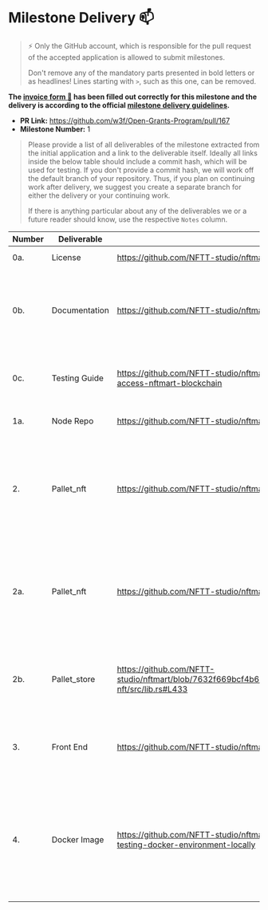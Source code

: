 # Milestone Delivery :mailbox:

> ⚡ Only the GitHub account, which is responsible for the pull request of the accepted application is allowed to submit milestones. 
> 
> Don't remove any of the mandatory parts presented in bold letters or as headlines! Lines starting with `>`, such as this one, can be removed.

**The [invoice form :pencil:](https://forms.gle/8Wx7nxtq8fKrsuEz8) has been filled out correctly for this milestone and the delivery is according to the official [milestone delivery guidelines](https://github.com/w3f/General-Grants-Program/blob/master/grants/milestone-deliverables-guidelines.md).**  

* **PR Link:** https://github.com/w3f/Open-Grants-Program/pull/167 
* **Milestone Number:** 1

> Please provide a list of all deliverables of the milestone extracted from the initial application and a link to the deliverable itself. Ideally all links inside the below table should include a commit hash, which will be used for testing. If you don't provide a commit hash, we will work off the default branch of your repository. Thus, if you plan on continuing work after delivery, we suggest you create a separate branch for either the delivery or your continuing work. 
> 
> If there is anything particular about any of the deliverables we or a future reader should know, use the respective `Notes` column.



| **Number** | **Deliverable**        | **Link** | ** Notes **                                            |
| ---------- | ----------------------- |--- | ------------------------------------------------------------ |
| 0a.        | License                | https://github.com/NFTT-studio/nftmart/blob/beta/LICENSE-APACHE2 | Apache License 2.0                                           |
| 0b.        | Documentation          | https://github.com/NFTT-studio/nftmart/blob/beta/README.md | Documents containing the description of whole architecture  design for NFTStore. |
| 0c.        | Testing Guide          | https://github.com/NFTT-studio/nftmart/blob/beta/README.md#use-nodejs-to-access-nftmart-blockchain | We will provide a full test suite and guide for  NFT .     |
| 1a.        | Node Repo              | https://github.com/NFTT-studio/nftmart | Substrate node source code   |
| 2.        | Pallet_nft             | https://github.com/NFTT-studio/nftmart/tree/beta/pallets/nftmart-nft | Complete the development of pallet_nft and realize the ERC721 standard, include order and trade |
| 2a.        | Pallet_nft             | https://github.com/NFTT-studio/nftmart/tree/beta/pallets/nftmart-nft | Complete the development of pallet_nft and realize the ERC721 standard, include order and trade |
| 2b.        | Pallet_store           | https://github.com/NFTT-studio/nftmart/blob/7632f669bcf4b6ba35fd91f26ca9886eb20c4188/pallets/nftmart-nft/src/lib.rs#L433 | Complete the development of pallet_store in nftmart pallet |
| 3.         | Front End              | https://github.com/NFTT-studio/nftmart-fontend | Complete the development of the basic interactive page |
| 4.         | Docker Image           | https://github.com/NFTT-studio/nftmart/blob/beta/README.md#build-and-run-a-testing-docker-environment-locally | The NFTStore Network docker image contains the POC version running anywhere to verify the idea of the NFTStore. |
